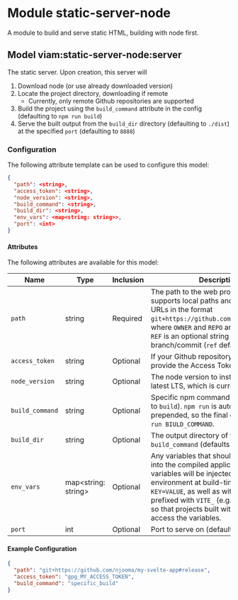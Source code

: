 # Module static-server-node

A module to build and serve static HTML, building with node first.

## Model viam:static-server-node:server

The static server. Upon creation, this server will

1. Download node (or use already downloaded version)
1. Locate the project directory, downloading if remote
   - Currently, only remote Github repositories are supported
1. Build the project using the `build_command` attribute in the config (defaulting to `npm run build`)
1. Serve the built output from the `build_dir` directory (defaulting to `./dist`) at the specified `port` (defaulting to `8888`)

### Configuration

The following attribute template can be used to configure this model:

```json
{
  "path": <string>,
  "access_token": <string>,
  "node_version": <string>,
  "build_command": <string>,
  "build_dir": <string>,
  "env_vars": <map<string: string>>,
  "port": <int>
}
```

#### Attributes

The following attributes are available for this model:

| Name            | Type                | Inclusion | Description                                                                                                                                                                                                                                                                                        |
| --------------- | ------------------- | --------- | -------------------------------------------------------------------------------------------------------------------------------------------------------------------------------------------------------------------------------------------------------------------------------------------------- |
| `path`          | string              | Required  | The path to the web project. Currently supports local paths and remote Github URLs in the format `git+https://github.com/OWNER/REPO#REF`, where `OWNER` and `REPO` are required, and `REF` is an optional string pointing to a branch/commit (`ref` defaults to `main`)                            |
| `access_token`  | string              | Optional  | If your Github repository is private, provide the Access Token                                                                                                                                                                                                                                     |
| `node_version`  | string              | Optional  | The node version to install. Defaults to latest LTS, which is currently `22.19.0`                                                                                                                                                                                                                  |
| `build_command` | string              | Optional  | Specific npm command to run (defaults to `build`). `npm run` is automatically prepended, so the final command is `npm run BIULD_COMMAND`.                                                                                                                                                          |
| `build_dir`     | string              | Optional  | The output directory of the `build_command` (defaults to `dist`)                                                                                                                                                                                                                                   |
| `env_vars`      | map<string: string> | Optional  | Any variables that should be embedded into the compiled application. All variables will be injected into the environment at build-time both as `KEY=VALUE`, as well as with the key prefixed with `VITE_` (e.g. `VITE_KEY=VALUE`) so that projects built with Vite can still access the variables. |
| `port`          | int                 | Optional  | Port to serve on (defaults to `8888`)                                                                                                                                                                                                                                                              |

#### Example Configuration

```json
{
  "path": "git+https://github.com/njooma/my-svelte-app#release",
  "access_token": "gpg_MY_ACCESS_TOKEN",
  "build_command": "specific_build"
}
```
